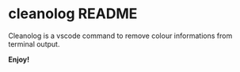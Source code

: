 # cleanolog README

Cleanolog is a vscode command to remove colour informations from terminal output.

**Enjoy!**

